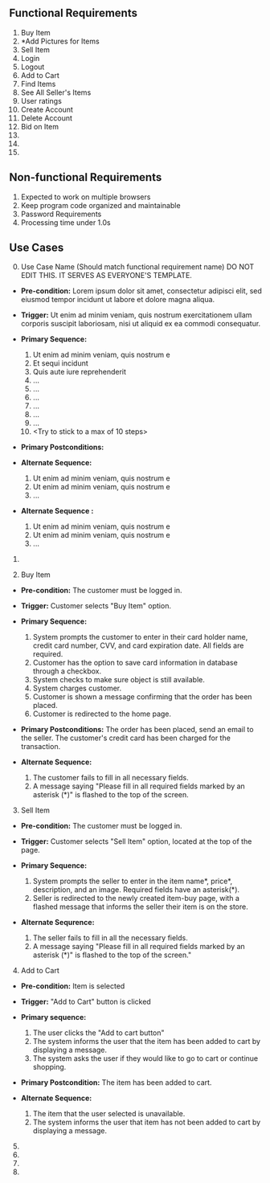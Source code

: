 ## Functional Requirements

1. Buy Item
2. *Add Pictures for Items
3. Sell Item
4. Login
5. Logout
6. Add to Cart
7. Find Items
8. See All Seller's Items
9. User ratings 
10. Create Account
11. Delete Account
12. Bid on Item
13.
14.
15. 

## Non-functional Requirements

1. Expected to work on multiple browsers
2. Keep program code organized and maintainable
3. Password Requirements
4. Processing time under 1.0s

## Use Cases

0. Use Case Name (Should match functional requirement name) DO NOT EDIT THIS. IT SERVES AS EVERYONE'S TEMPLATE.
- **Pre-condition:** <can be a list or short description> Lorem ipsum dolor sit amet, consectetur adipisci elit, sed eiusmod tempor incidunt ut labore et dolore magna aliqua.

- **Trigger:** <can be a list or short description> Ut enim ad minim veniam, quis nostrum exercitationem ullam corporis suscipit laboriosam, nisi ut aliquid ex ea commodi consequatur. 

- **Primary Sequence:**
  
  1. Ut enim ad minim veniam, quis nostrum e
  2. Et sequi incidunt 
  3. Quis aute iure reprehenderit
  4. ... 
  5. ...
  6. ...
  7. ...
  8. ...
  9. ...
  10. <Try to stick to a max of 10 steps>

- **Primary Postconditions:** <can be a list or short description> 

- **Alternate Sequence:** <you can have more than one alternate sequence to describe multiple issues that may arise>
  
  1. Ut enim ad minim veniam, quis nostrum e
  2. Ut enim ad minim veniam, quis nostrum e
  3. ...

- **Alternate Sequence <optional>:** <you can have more than one alternate sequence to describe multiple issues that may arise>
  
  1. Ut enim ad minim veniam, quis nostrum e
  2. Ut enim ad minim veniam, quis nostrum e
  3. ...

1.

2. Buy Item
- **Pre-condition:** The customer must be logged in.

- **Trigger:** Customer selects "Buy Item" option.

- **Primary Sequence:**

  1. System prompts the customer to enter in their card holder name, credit card number, CVV, and card expiration date. All fields are required.
  2. Customer has the option to save card information in database through a checkbox.
  3. System checks to make sure object is still available.
  4. System charges customer.
  5. Customer is shown a message confirming that the order has been placed.
  6. Customer is redirected to the home page.

- **Primary Postconditions:** The order has been placed, send an email to the seller. The customer's credit card has been charged for the transaction.

- **Alternate Sequence:**

  1. The customer fails to fill in all necessary fields.
  2. A message saying "Please fill in all required fields marked by an asterisk (*)" is flashed to the top of the screen.

3. Sell Item
- **Pre-condition:** The customer must be logged in.

- **Trigger:** Customer selects "Sell Item" option, located at the top of the page.

- **Primary Sequence:**

  1. System prompts the seller to enter in the item name*, price*, description, and an image. Required fields have an asterisk(*).
  2. Seller is redirected to the newly created item-buy page, with a flashed message that informs the seller their item is on the store.

- **Alternate Sequrence:**

  1. The seller fails to fill in all the necessary fields.
  2. A message saying "Please fill in all required fields marked by an asterisk (*)" is flashed to the top of the screen." 

4. Add to Cart
- **Pre-condition:** Item is selected

- **Trigger:** "Add to Cart" button is clicked 

- **Primary sequence:** 

  1. The user clicks the "Add to cart button" 
  2. The system informs the user that the item has been added to cart by displaying a message. 
  3. The system asks the user if they would like to go to cart or continue shopping.
 
- **Primary Postcondition:** The item has been added to cart.

- **Alternate Sequence:**

  1. The item that the user selected is unavailable.
  2. The system informs the user that item has not been added to cart by displaying a message.
  

5.

6.

7.

8.
